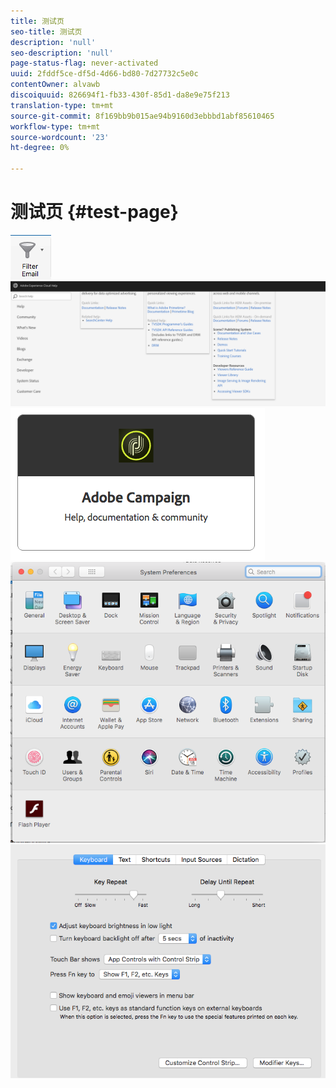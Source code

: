 ```yaml
---
title: 测试页
seo-title: 测试页
description: 'null'
seo-description: 'null'
page-status-flag: never-activated
uuid: 2fddf5ce-df5d-4d66-bd80-7d27732c5e0c
contentOwner: alvawb
discoiquuid: 826694f1-fb33-430f-85d1-da8e9e75f213
translation-type: tm+mt
source-git-commit: 8f169bb9b015ae94b9160d3ebbbd1abf85610465
workflow-type: tm+mt
source-wordcount: '23'
ht-degree: 0%

---
```



# 测试页 {#test-page}

![screen_shot_2018-03-21at084300](assets/screen_shot_2018-03-21at084300.png)![screen_shot_2018-03-21at084428](assets/screen_shot_2018-03-21at084428.png)![screen_shot_2018-03-21at084727](assets/screen_shot_2018-03-21at084727.png)![screen_shot_2018-03-21at084508](assets/screen_shot_2018-03-21at084508.png)![screen_shot_2018-03-21at084830](assets/screen_shot_2018-03-21at084830.png)

